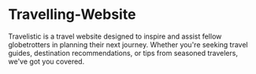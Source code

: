 # Travelling-Website
Travelistic  is a travel website designed to inspire and assist fellow globetrotters in planning their next journey. Whether you're seeking travel guides, destination recommendations, or tips from seasoned travelers, we've got you covered.
